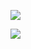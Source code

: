 ![](http://github-profile-summary-cards.vercel.app/api/cards/profile-details?username=Tepid-neitzen&theme=blue_green)


<!---
Tepid-neitzen/Tepid-neitzen is a ✨ special ✨ repository because its `README.md` (this file) appears on your GitHub profile.
You can click the Preview link to take a look at your changes.
--->
![](https://komarev.com/ghpvc/?username=Tepid-neitzen&label=PROFILE+COUNT&style=for-the-badge&color=green)
